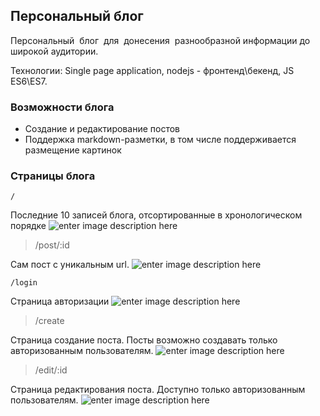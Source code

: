 ## Персональный блог
Персональный​ ​ блог​ ​ для​ ​ донесения​ ​ разнообразной информации до широкой аудитории.

Технологии: Single page application, nodejs - фронтенд\бекенд, JS ES6\ES7.
### Возможности блога

 - Создание  и редактирование постов
 - Поддержка markdown-разметки, в том числе поддерживается размещение картинок
### Cтраницы блога

    /

 Последние 10 записей блога, отсортированные в хронологическом порядке
![enter image description here](https://preview.ibb.co/cKwdiR/image.png) 

> /post/:id
 
 Сам пост с уникальным url.
 ![enter image description here](https://preview.ibb.co/f24dHm/image.png[)

    /login
   
   Страница авторизации
  ![enter image description here](https://preview.ibb.co/hqPdHm/image.png)

> /create

Страница создание поста. Посты возможно создавать только авторизованным пользователям.
![enter image description here](https://preview.ibb.co/inRscm/image.png)

> /edit/:id

Страница редактирования поста. Доступно только авторизованным пользователям.
![enter image description here](https://preview.ibb.co/iD8SA6/image.png)
